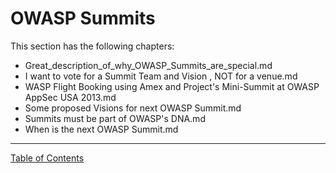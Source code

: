 # OWASP Summits

This section has the following chapters:

* Great_description_of_why_OWASP_Summits_are_special.md
* I want to vote for a Summit Team and Vision , NOT for a venue.md
* WASP Flight Booking using Amex and Project's Mini-Summit at OWASP AppSec USA 2013.md
* Some proposed Visions for next OWASP Summit.md
* Summits must be part of OWASP's DNA.md
* When is the next OWASP Summit.md


- - - - 
[Table of Contents](../../Table_of_Contents.md) 